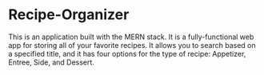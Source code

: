 # Recipe-Organizer

This is an application built with the MERN stack. It is a fully-functional web app for storing all of your favorite recipes. It allows you to search based on a specified title, and it has four options for the type of recipe: Appetizer, Entree, Side, and Dessert. 
